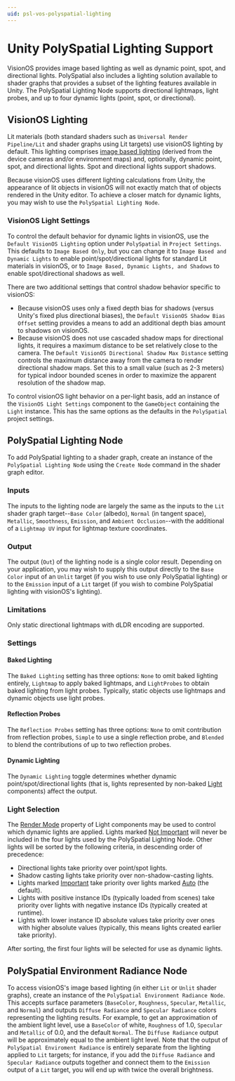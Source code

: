 ```yaml
---
uid: psl-vos-polyspatial-lighting
---
```


# Unity PolySpatial Lighting Support
VisionOS provides image based lighting as well as dynamic point, spot, and directional lights.  PolySpatial also includes a lighting solution available to shader graphs that provides a subset of the lighting features available in Unity.  The PolySpatial Lighting Node supports directional lightmaps, light probes, and up to four dynamic lights (point, spot, or directional).

## VisionOS Lighting
Lit materials (both standard shaders such as `Universal Render Pipeline/Lit` and shader graphs using Lit targets) use visionOS lighting by default.  This lighting comprises [image based lighting](ImageBasedLight.md) (derived from the device cameras and/or environment maps) and, optionally, dynamic point, spot, and directional lights.  Spot and directional lights support shadows.

Because visionOS uses different lighting calculations from Unity, the appearance of lit objects in visionOS will not exactly match that of objects rendered in the Unity editor.  To achieve a closer match for dynamic lights, you may wish to use the `PolySpatial Lighting Node`.

### VisionOS Light Settings
To control the default behavior for dynamic lights in visionOS, use the `Default VisionOS Lighting` option under `PolySpatial` in `Project Settings`.  This defaults to `Image Based Only`, but you can change it to `Image Based and Dynamic Lights` to enable point/spot/directional lights for standard Lit materials in visionOS, or to `Image Based, Dynamic Lights, and Shadows` to enable spot/directional shadows as well.

There are two additional settings that control shadow behavior specific to visionOS: 
* Because visionOS uses only a fixed depth bias for shadows (versus Unity's fixed plus directional biases), the `Default VisionOS Shadow Bias Offset` setting provides a means to add an additional depth bias amount to shadows on visionOS.
* Because visionOS does not use cascaded shadow maps for directional lights, it requires a maximum distance to be set relatively close to the camera.  The `Default VisionOS Directional Shadow Max Distance` setting controls the maximum distance away from the camera to render directional shadow maps.  Set this to a small value (such as 2-3 meters) for typical indoor bounded scenes in order to maximize the apparent resolution of the shadow map.

To control visionOS light behavior on a per-light basis, add an instance of the `VisionOS Light Settings` component to the `GameObject` containing the `Light` instance.  This has the same options as the defaults in the `PolySpatial` project settings.

## PolySpatial Lighting Node
To add PolySpatial lighting to a shader graph, create an instance of the `PolySpatial Lighting Node` using the `Create Node` command in the shader graph editor.

### Inputs
The inputs to the lighting node are largely the same as the inputs to the `Lit` shader graph target--`Base Color` (albedo), `Normal` (in tangent space), `Metallic`, `Smoothness`, `Emission`, and `Ambient Occlusion`--with the additional of a `Lightmap UV` input for lightmap texture coordinates.

### Output
The output (`Out`) of the lighting node is a single color result.  Depending on your application, you may wish to supply this output directly to the `Base Color` input of an `Unlit` target (if you wish to use only PolySpatial lighting) or to the `Emission` input of a `Lit` target (if you wish to combine PolySpatial lighting with visionOS's lighting).

### Limitations
Only static directional lightmaps with dLDR encoding are supported.

### Settings

#### Baked Lighting
The `Baked Lighting` setting has three options: `None` to omit baked lighting entirely, `Lightmap` to apply baked lightmaps, and `LightProbes` to obtain baked lighting from light probes.  Typically, static objects use lightmaps and dynamic objects use light probes.

#### Reflection Probes
The `Reflection Probes` setting has three options: `None` to omit contribution from reflection probes, `Simple` to use a single reflection probe, and `Blended` to blend the contributions of up to two reflection probes.

#### Dynamic Lighting
The `Dynamic Lighting` toggle determines whether dynamic point/spot/directional lights (that is, lights represented by non-baked [Light](https://docs.unity3d.com/ScriptReference/Light.html) components) affect the output.

### Light Selection
The [Render Mode](https://docs.unity3d.com/ScriptReference/Light-renderMode.html) property of Light components may be used to control which dynamic lights are applied.  Lights marked [Not Important](https://docs.unity3d.com/ScriptReference/LightRenderMode.ForceVertex.html) will never be included in the four lights used by the PolySpatial Lighting Node.  Other lights will be sorted by the following criteria, in descending order of precedence:

* Directional lights take priority over point/spot lights.
* Shadow casting lights take priority over non-shadow-casting lights.
* Lights marked [Important](https://docs.unity3d.com/ScriptReference/LightRenderMode.ForcePixel.html) take priority over lights marked [Auto](https://docs.unity3d.com/ScriptReference/LightRenderMode.Auto.html) (the default).
* Lights with positive instance IDs (typically loaded from scenes) take priority over lights with negative instance IDs (typically created at runtime).
* Lights with lower instance ID absolute values take priority over ones with higher absolute values (typically, this means lights created earlier take priority).

After sorting, the first four lights will be selected for use as dynamic lights.

## PolySpatial Environment Radiance Node
To access visionOS's image based lighting (in either `Lit` or `Unlit` shader graphs), create an instance of the `PolySpatial Environment Radiance Node`.  This accepts surface parameters (`BaseColor`, `Roughness`, `Specular`, `Metallic`, and `Normal`) and outputs `Diffuse Radiance` and `Specular Radiance` colors representing the lighting results.  For example, to get an approximation of the ambient light level, use a `BaseColor` of white, `Roughness` of 1.0, `Specular` and `Metallic` of 0.0, and the default `Normal`.  The `Diffuse Radiance` output will be approximately equal to the ambient light level.  Note that the output of `PolySpatial Enviroment Radiance` is entirely separate from the lighting applied to `Lit` targets; for instance, if you add the `Diffuse Radiance` and `Specular Radiance` outputs together and connect them to the `Emission` output of a `Lit` target, you will end up with twice the overall brightness.